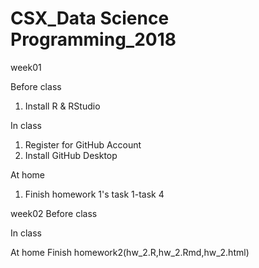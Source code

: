 # CSX_Data Science Programming_2018



week01

Before class
1. Install R & RStudio

In class
1. Register for GitHub Account
2. Install GitHub Desktop

At home
1. Finish homework 1's task 1-task 4

week02
Before class

In class

At home
Finish homework2(hw_2.R,hw_2.Rmd,hw_2.html)